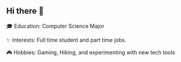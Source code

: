 ## Hi there 👋

🎓 Education: Computer Science Major

✨ Interests: Full time student and part time jobs.

🎮 Hobbies: Gaming, Hiking, and experimenting with new tech tools
